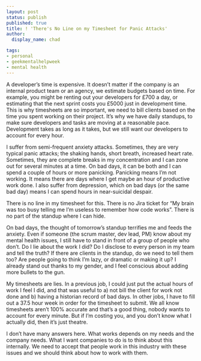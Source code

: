 ```yaml
---
layout: post
status: publish
published: true
title: ! 'There's No Line on my Timesheet for Panic Attacks'
author:
  display_name: chad

tags:
- personal
- geekmentalhelpweek
- mental health
---
```


A developer’s time is expensive. It doesn’t matter if the company is an internal product team or an agency, we estimate budgets based on time. For example, you might be renting out your developers for £700 a day, or estimating that the next sprint costs you £5000 just in development time. This is why timesheets are so important, we need to bill clients based on the time you spent working on their project. It’s why we have daily standups, to make sure developers and tasks are moving at a reasonable pace. Development takes as long as it takes, but we still want our developers to account for every hour.

<!-- more -->

I suffer from semi-frequent anxiety attacks. Sometimes, they are very typical panic attacks; the shaking hands, short breath, increased heart rate. Sometimes, they are complete breaks in my concentration and I can zone out for several minutes at a time. On bad days, it can be both and I can spend a couple of hours or more panicking. Panicking means I’m not working. It means there are days where I get maybe an hour of productive work done. I also suffer from depression, which on bad days (or the same bad day) means I can spend hours in near-suicidal despair.

There is no line in my timesheet for this. There is no Jira ticket for “My brain was too busy telling me I’m useless to remember how code works”. There is no part of the standup where I can hide.

On bad days, the thought of tomorrow’s standup terrifies me and feeds the anxiety. Even if someone (the scrum master, dev lead, PM) know about my mental health issues, I still have to stand in front of a group of people who don’t. Do I lie about the work I did? Do I disclose to every person in my team and tell the truth? If there are clients in the standup, do we need to tell them too? Are people going to think I’m lazy, or dramatic or making it up? I already stand out thanks to my gender, and I feel conscious about adding more bullets to the gun.

My timesheets are lies. In a previous job, I could just put the actual hours of work I feel I did, and that was useful to a) not bill the client for work not done and b) having a historian record of bad days. In other jobs, I have to fill out a 37.5 hour week in order for the timesheet to submit. We all know timesheets aren’t 100% accurate and that’s a good thing, nobody wants to account for every minute. But if I’m costing you, and you don’t know what I actually did, then it’s just theatre.

I don’t have many answers here. What works depends on my needs and the company needs. What I want companies to do is to think about this internally. We need to accept that people work in this industry with these issues and we should think about how to work with them.
